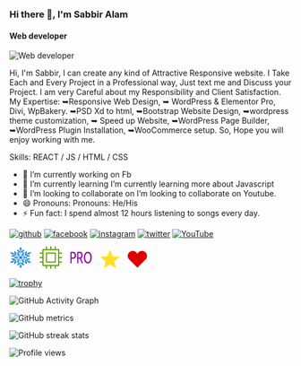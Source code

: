 ### Hi there 👋, I'm Sabbir Alam
#### Web developer
![Web developer](https://scontent.fdac116-1.fna.fbcdn.net/v/t39.30808-6/271747587_2936120513308045_8345952872818718435_n.jpg?_nc_cat=109&ccb=1-5&_nc_sid=e3f864&_nc_ohc=t11tZsWUuLsAX9EVezX&tn=5sBa2VcjDx-TE-CX&_nc_ht=scontent.fdac116-1.fna&oh=00_AT-xCmj4FTrNiyHP5taRh9c_D2mmZ-yLwEw8G5ep8Mtsvg&oe=61E67E02)

Hi, I'm Sabbir, I can create any kind of Attractive Responsive website. I Take Each and Every Project in a Professional way, Just text me and Discuss your Project. I am very Careful about my Responsibility and Client Satisfaction. My Expertise: ➥Responsive Web Design, ➥ WordPress & Elementor Pro, Divi, WpBakery. ➥PSD Xd to html, ➥Bootstrap Website Design, ➥wordpress theme customization, ➥ Speed up Website, ➥WordPress Page Builder, ➥WordPress Plugin Installation, ➥WooCommerce setup. So, Hope you will enjoy working with me.

Skills: REACT / JS / HTML / CSS

- 🔭 I’m currently working on Fb 
- 🌱 I’m currently learning I’m currently learning more about Javascript 
- 👯 I’m looking to collaborate on I’m looking to collaborate on Youtube. 
- 😄 Pronouns:  Pronouns: He/His 
- ⚡ Fun fact: I spend almost 12 hours listening to songs every day. 


[<img src='https://cdn.jsdelivr.net/npm/simple-icons@3.0.1/icons/github.svg' alt='github' height='40'>](https://github.com/mdsabbiralam1)  [<img src='https://cdn.jsdelivr.net/npm/simple-icons@3.0.1/icons/facebook.svg' alt='facebook' height='40'>](https://www.facebook.com/mdsabbiralam.official)  [<img src='https://cdn.jsdelivr.net/npm/simple-icons@3.0.1/icons/instagram.svg' alt='instagram' height='40'>](https://www.instagram.com/mdsabbiralam01/)  [<img src='https://cdn.jsdelivr.net/npm/simple-icons@3.0.1/icons/twitter.svg' alt='twitter' height='40'>](https://twitter.com/mdsabbiralam02)  [<img src='https://cdn.jsdelivr.net/npm/simple-icons@3.0.1/icons/youtube.svg' alt='YouTube' height='40'>](https://www.youtube.com/channel/UCscs6R_8G8j5G_7OVq5WEfw)  

<a href='https://archiveprogram.github.com/'><img src='https://raw.githubusercontent.com/acervenky/animated-github-badges/master/assets/acbadge.gif' width='40' height='40'></a> <a href='https://docs.github.com/en/developers'><img src='https://raw.githubusercontent.com/acervenky/animated-github-badges/master/assets/devbadge.gif' width='40' height='40'></a> <a href='https://github.com/pricing'><img src='https://raw.githubusercontent.com/acervenky/animated-github-badges/master/assets/pro.gif' width='40' height='40'></a> <a href='https://stars.github.com/'><img src='https://raw.githubusercontent.com/acervenky/animated-github-badges/master/assets/starbadge.gif' width='35' height='35'></a> <a href='https://docs.github.com/en/github/supporting-the-open-source-community-with-github-sponsors'><img src='https://raw.githubusercontent.com/acervenky/animated-github-badges/master/assets/sponsorbadge.gif' width='35' height='35'></a> 

[![trophy](https://github-profile-trophy.vercel.app/?username=mdsabbiralam1)](https://github.com/ryo-ma/github-profile-trophy)

![GitHub Activity Graph](https://activity-graph.herokuapp.com/graph?username=mdsabbiralam1)  

![GitHub metrics](https://metrics.lecoq.io/mdsabbiralam1)  

![GitHub streak stats](https://github-readme-streak-stats.herokuapp.com/?user=mdsabbiralam1)  

![Profile views](https://gpvc.arturio.dev/mdsabbiralam1)  
